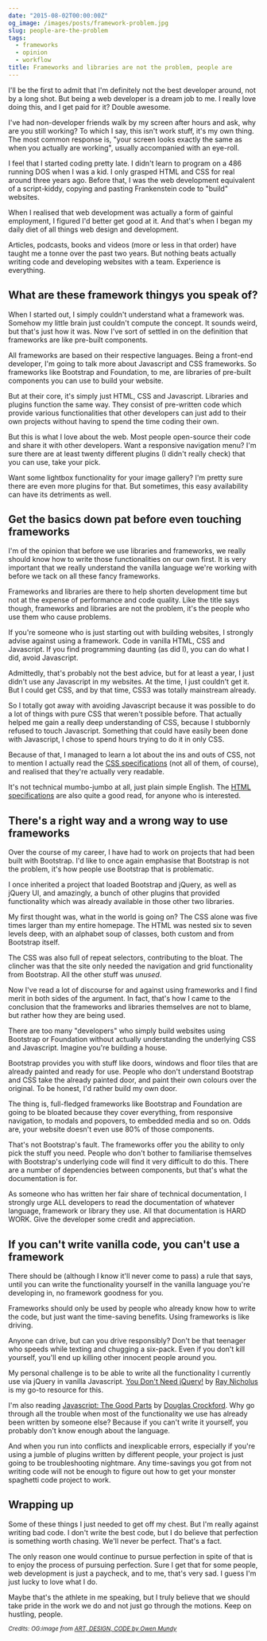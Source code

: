 ```yaml
---
date: "2015-08-02T00:00:00Z"
og_image: /images/posts/framework-problem.jpg
slug: people-are-the-problem
tags:
  - frameworks
  - opinion
  - workflow
title: Frameworks and libraries are not the problem, people are
---
```


I'll be the first to admit that I'm definitely not the best developer around, not by a long shot. But being a web developer is a dream job to me. I really love doing this, and I get paid for it? Double awesome.

I've had non-developer friends walk by my screen after hours and ask, why are you still working? To which I say, this isn't work stuff, it's my own thing. The most common response is, "your screen looks exactly the same as when you actually are working", usually accompanied with an eye-roll.

I feel that I started coding pretty late. I didn't learn to program on a 486 running DOS when I was a kid. I only grasped HTML and CSS for real around three years ago. Before that, I was the web development equivalent of a script-kiddy, copying and pasting Frankenstein code to "build" websites.

When I realised that web development was actually a form of gainful employment, I figured I'd better get good at it. And that's when I began my daily diet of all things web design and development.

Articles, podcasts, books and videos (more or less in that order) have taught me a tonne over the past two years. But nothing beats actually writing code and developing websites with a team. Experience is everything.

## What are these framework thingys you speak of?

When I started out, I simply couldn't understand what a framework was. Somehow my little brain just couldn't compute the concept. It sounds weird, but that's just how it was. Now I've sort of settled in on the definition that frameworks are like pre-built components.

All frameworks are based on their respective languages. Being a front-end developer, I'm going to talk more about Javascript and CSS frameworks. So frameworks like Bootstrap and Foundation, to me, are libraries of pre-built components you can use to build your website.

But at their core, it's simply just HTML, CSS and Javascript. Libraries and plugins function the same way. They consist of pre-written code which provide various functionalities that other developers can just add to their own projects without having to spend the time coding their own.

But this is what I love about the web. Most people open-source their code and share it with other developers. Want a responsive navigation menu? I'm sure there are at least twenty different plugins (I didn't really check) that you can use, take your pick.

Want some lightbox functionality for your image gallery? I'm pretty sure there are even more plugins for that. But sometimes, this easy availability can have its detriments as well.

## Get the basics down pat before even touching frameworks

I'm of the opinion that before we use libraries and frameworks, we really should know how to write those functionalities on our own first. It is very important that we really understand the vanilla language we're working with before we tack on all these fancy frameworks.

Frameworks and libraries are there to help shorten development time but not at the expense of performance and code quality. Like the title says though, frameworks and libraries are not the problem, it's the people who use them who cause problems.

If you're someone who is just starting out with building websites, I strongly advise against using a framework. Code in vanilla HTML, CSS and Javascript. If you find programming daunting (as did I), you can do what I did, avoid Javascript.

Admittedly, that's probably not the best advice, but for at least a year, I just didn't use any Javascript in my websites. At the time, I just couldn't get it. But I could get CSS, and by that time, CSS3 was totally mainstream already.

So I totally got away with avoiding Javascript because it was possible to do a lot of things with pure CSS that weren't possible before. That actually helped me gain a really deep understanding of CSS, because I stubbornly refused to touch Javascript. Something that could have easily been done with Javascript, I chose to spend hours trying to do it in only CSS.

Because of that, I managed to learn a lot about the ins and outs of CSS, not to mention I actually read the [CSS specifications](http://www.w3.org/Style/CSS/specs.en.html) (not all of them, of course), and realised that they're actually very readable.

It's not technical mumbo-jumbo at all, just plain simple English. The [HTML specifications](http://www.w3.org/TR/html5/) are also quite a good read, for anyone who is interested.

## There's a right way and a wrong way to use frameworks

Over the course of my career, I have had to work on projects that had been built with Bootstrap. I'd like to once again emphasise that Bootstrap is not the problem, it's how people use Bootstrap that is problematic.

I once inherited a project that loaded Bootstrap and jQuery, as well as jQuery UI, and amazingly, a bunch of other plugins that provided functionality which was already available in those other two libraries.

My first thought was, what in the world is going on? The CSS alone was five times larger than my entire homepage. The HTML was nested six to seven levels deep, with an alphabet soup of classes, both custom and from Bootstrap itself.

The CSS was also full of repeat selectors, contributing to the bloat. The clincher was that the site only needed the navigation and grid functionality from Bootstrap. All the other stuff was _unused_.

Now I've read a lot of discourse for and against using frameworks and I find merit in both sides of the argument. In fact, that's how I came to the conclusion that the frameworks and libraries themselves are not to blame, but rather how they are being used.

There are too many "developers" who simply build websites using Bootstrap or Foundation without actually understanding the underlying CSS and Javascript. Imagine you're building a house.

Bootstrap provides you with stuff like doors, windows and floor tiles that are already painted and ready for use. People who don't understand Bootstrap and CSS take the already painted door, and paint their own colours over the original. To be honest, I'd rather build my own door.

The thing is, full-fledged frameworks like Bootstrap and Foundation are going to be bloated because they cover everything, from responsive navigation, to modals and popovers, to embedded media and so on. Odds are, your website doesn't even use 80% of those components.

That's not Bootstrap's fault. The frameworks offer you the ability to only pick the stuff you need. People who don't bother to familiarise themselves with Bootstrap's underlying code will find it very difficult to do this. There are a number of dependencies between components, but that's what the documentation is for.

As someone who has written her fair share of technical documentation, I strongly urge ALL developers to read the documentation of whatever language, framework or library they use. All that documentation is HARD WORK. Give the developer some credit and appreciation.

## If you can't write vanilla code, you can't use a framework

There should be (although I know it'll never come to pass) a rule that says, until you can write the functionality yourself in the vanilla language you're developing in, no framework goodness for you.

Frameworks should only be used by people who already know how to write the code, but just want the time-saving benefits. Using frameworks is like driving.

Anyone can drive, but can you drive responsibly? Don't be that teenager who speeds while texting and chugging a six-pack. Even if you don't kill yourself, you'll end up killing other innocent people around you.

My personal challenge is to be able to write all the functionality I currently use via jQuery in vanilla Javascript. [You Don't Need jQuery!](http://blog.garstasio.com/you-dont-need-jquery/) by [Ray Nicholus](https://twitter.com/RayNicholus) is my go-to resource for this.

I'm also reading [Javascript: The Good Parts](http://shop.oreilly.com/product/9780596517748.do) by [Douglas Crockford](http://www.crockford.com/). Why go through all the trouble when most of the functionality we use has already been written by someone else? Because if you can't write it yourself, you probably don't know enough about the language.

And when you run into conflicts and inexplicable errors, especially if you're using a jumble of plugins written by different people, your project is just going to be troubleshooting nightmare. Any time-savings you got from not writing code will not be enough to figure out how to get your monster spaghetti code project to work.

## Wrapping up

Some of these things I just needed to get off my chest. But I'm really against writing bad code. I don't write the best code, but I do believe that perfection is something worth chasing. We'll never be perfect. That's a fact.

The only reason one would continue to pursue perfection in spite of that is to enjoy the process of pursuing perfection. Sure I get that for some people, web development is just a paycheck, and to me, that's very sad. I guess I'm just lucky to love what I do.

Maybe that's the athlete in me speaking, but I truly believe that we should take pride in the work we do and not just go through the motions. Keep on hustling, people.

<em><small>Credits: OG:image from <a href="https://omundy.wordpress.com/2012/11/01/i-will-not-write-any-more-bad-code/">ART, DESIGN, CODE by Owen Mundy</a></small></em>
